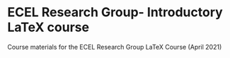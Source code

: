 # ECEL Research Group- Introductory LaTeX course
Course materials for the ECEL Research Group LaTeX Course (April 2021)
